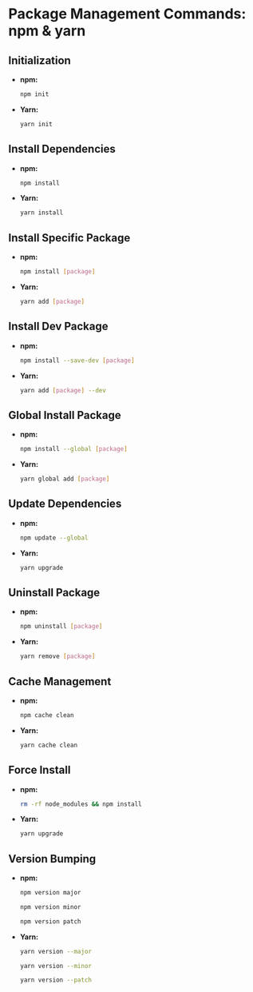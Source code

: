 # Package Management Commands: npm & yarn

## Initialization

- **npm:**
  ```bash
  npm init
  ```
- **Yarn:**
  ```bash
  yarn init
  ```

## Install Dependencies

- **npm:**
  ```bash
  npm install
  ```
- **Yarn:**
  ```bash
  yarn install
  ```

## Install Specific Package

- **npm:**
  ```bash
  npm install [package]
  ```
- **Yarn:**
  ```bash
  yarn add [package]
  ```

## Install Dev Package

- **npm:**
  ```bash
  npm install --save-dev [package]
  ```
- **Yarn:**
  ```bash
  yarn add [package] --dev
  ```

## Global Install Package

- **npm:**
  ```bash
  npm install --global [package]
  ```
- **Yarn:**
  ```bash
  yarn global add [package]
  ```

## Update Dependencies

- **npm:**
  ```bash
  npm update --global
  ```
- **Yarn:**
  ```bash
  yarn upgrade
  ```

## Uninstall Package

- **npm:**
  ```bash
  npm uninstall [package]
  ```
- **Yarn:**
  ```bash
  yarn remove [package]
  ```

## Cache Management

- **npm:**
  ```bash
  npm cache clean
  ```
- **Yarn:**
  ```bash
  yarn cache clean
  ```

## Force Install

- **npm:**
  ```bash
  rm -rf node_modules && npm install
  ```
- **Yarn:**
  ```bash
  yarn upgrade
  ```

## Version Bumping

- **npm:**
  ```bash
  npm version major
  ```
  ```bash
  npm version minor
  ```
  ```bash
  npm version patch
  ```
- **Yarn:**
  ```bash
  yarn version --major
  ```
  ```bash
  yarn version --minor
  ```
  ```bash
  yarn version --patch
  ```
```
